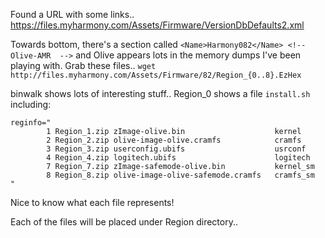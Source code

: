 Found a URL with some links..
https://files.myharmony.com/Assets/Firmware/VersionDbDefaults2.xml

Towards bottom, there's a section called `<Name>Harmony082</Name> <!--  Olive-AMR  -->` and Olive appears lots in the memory dumps I've been playing with. 
Grab these files..
`wget http://files.myharmony.com/Assets/Firmware/82/Region_{0..8}.EzHex`

binwalk shows lots of interesting stuff..
Region_0 shows a file `install.sh` including:
```
reginfo="
        1 Region_1.zip zImage-olive.bin                    kernel
        2 Region_2.zip olive-image-olive.cramfs            cramfs
        3 Region_3.zip userconfig.ubifs                    usrconf
        4 Region_4.zip logitech.ubifs                      logitech
        7 Region_7.zip zImage-safemode-olive.bin           kernel_sm
        8 Region_8.zip olive-image-olive-safemode.cramfs   cramfs_sm
"
```
Nice to know what each file represents!

Each of the files will be placed under Region directory..
